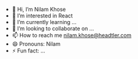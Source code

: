 - 👋 Hi, I’m Nilam Khose
- 👀 I’m interested in React
- 🌱 I’m currently learning ...
- 💞️ I’m looking to collaborate on ...
- 📫 How to reach me nilam.khose@headtler.com
- 😄 Pronouns: Nilam
- ⚡ Fun fact: ...

<!---
nilamkhosedev3/nilamkhosedev3 is a ✨ special ✨ repository because its `README.md` (this file) appears on your GitHub profile.
You can click the Preview link to take a look at your changes.
--->
